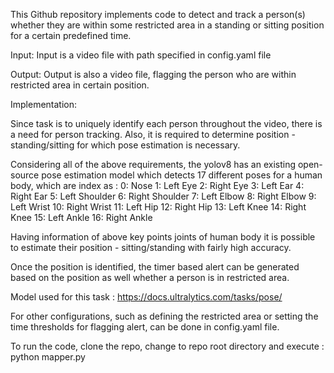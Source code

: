 This Github repository implements code to detect and track a person(s) whether they are within some restricted area in a standing or sitting position for a certain predefined time.

Input: Input is a video file with path specified in config.yaml file

Output: Output is also a video file, flagging the person who are within restricted area in certain position.

Implementation:

Since task is to uniquely identify each person throughout the video, there is a need for person tracking. Also, it is required to determine position - standing/sitting for which pose estimation is necessary.

Considering all of the above requirements, the yolov8 has an existing open-source pose estimation model which detects 17 different poses for a human body, which are index as : 0: Nose 1: Left Eye 2: Right Eye 3: Left Ear 4: Right Ear 5: Left Shoulder 6: Right Shoulder 7: Left Elbow 8: Right Elbow 9: Left Wrist 10: Right Wrist 11: Left Hip 12: Right Hip 13: Left Knee 14: Right Knee 15: Left Ankle 16: Right Ankle

Having information of above key points joints of human body it is possible to estimate their position - sitting/standing with fairly high accuracy.

Once the position is identified, the timer based alert can be generated based on the position as well whether a person is in restricted area.

Model used for this task : https://docs.ultralytics.com/tasks/pose/

For other configurations, such as defining the restricted area or setting the time thresholds for flagging alert, can be done in config.yaml file.

To run the code, clone the repo, change to repo root directory and execute : python mapper.py 
